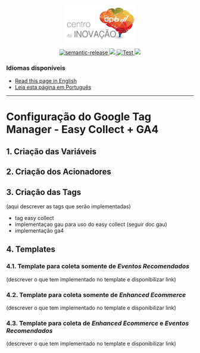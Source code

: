 <div align="center">
<img src="https://raw.githubusercontent.com/DP6/templates-centro-de-inovacoes/main/public/images/centro_de_inovacao_dp6.png" height="100px" />
</div>

<p align="center">
  <a href="#badge">
    <img alt="semantic-release" src="https://img.shields.io/badge/%20%20%F0%9F%93%A6%F0%9F%9A%80-semantic--release-e10079.svg">
  </a>
  <a href="https://codecov.io/gh/DP6/easy-collect">
    <img src="https://codecov.io/gh/DP6/easy-collect/branch/master/graph/badge.svg?token=GAQ88UQJQN"/>
  </a>
  <a href="#badge">
    <img alt="Test" src="https://github.com/dp6/easy-collect/actions/workflows/test.yml/badge.svg">
  </a>
  <a href="https://www.codacy.com/gh/DP6/easy-collect/dashboard?utm_source=github.com&amp;utm_medium=referral&amp;utm_content=DP6/easy-collect&amp;utm_campaign=Badge_Grade">
    <img src="https://app.codacy.com/project/badge/Grade/741dc3805af14444b9e6b4cb9b4269f4"/>
  </a>
</p>

### Idiomas disponíveis

- [Read this page in English](https://github.com/DP6/easy-collect/blob/master/documentations/docs/en/gtm-config-ga4.md)
- [Leia esta página em Português](https://github.com/DP6/easy-collect/blob/master/documentations/docs/pt/gtm-config-ga4.md)

---

# Configuração do Google Tag Manager - Easy Collect + GA4

## 1. Criação das Variáveis

## 2. Criação dos Acionadores

## 3. Criação das Tags

(aqui descrever as tags que serão implementadas)

- tag easy collect
- implementaçao gau para uso do easy collect (seguir doc gau)
- implementação ga4

## 4. Templates

### 4.1. Template para coleta somente de *Eventos Recomendados*

(descrever o que tem implementado no template e disponibilizar link)

### 4.2. Template para coleta somente de *Enhanced Ecommerce*

(descrever o que tem implementado no template e disponibilizar link)

### 4.3. Template para coleta  de *Enhanced Ecommerce* e *Eventos Recomendados*

(descrever o que tem implementado no template e disponibilizar link)